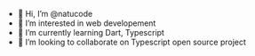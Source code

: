 - 👋 Hi, I’m @natucode
- 👀 I’m interested in web developement
- 🌱 I’m currently learning Dart, Typescript
- 💞️ I’m looking to collaborate on Typescript open source project

<!---
natucode/natucode is a ✨ special ✨ repository because its `README.md` (this file) appears on your GitHub profile.
You can click the Preview link to take a look at your changes.
--->
